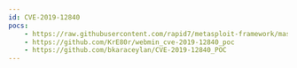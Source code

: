 ```yaml
---
id: CVE-2019-12840
pocs:
    - https://raw.githubusercontent.com/rapid7/metasploit-framework/master/modules/exploits/linux/http/webmin_packageup_rce.rb
    - https://github.com/KrE80r/webmin_cve-2019-12840_poc
    - https://github.com/bkaraceylan/CVE-2019-12840_POC
---
```

